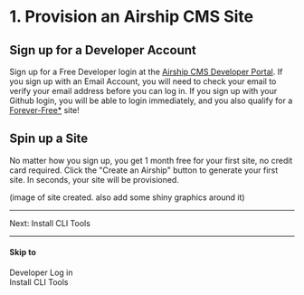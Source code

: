 # 1. Provision an Airship CMS Site

## Sign up for a Developer Account
Sign up for a Free Developer login at the [Airship CMS Developer Portal](https://skyport.airshipcms.io).  If you sign up with an Email Account, you will need to check your email to verify your email address before you can log in. If you sign up with your Github login, you will be able to login immediately, and you also qualify for a [Forever-Free*](https://airshipcms.io/forever-free) site!

## Spin up a Site
No matter how you sign up, you get 1 month free for your first site, no credit card required. Click the "Create an Airship" button to generate your first site. In seconds, your site will be provisioned.

(image of site created. also add some shiny graphics around it)

---

Next: Install CLI Tools

---

#### Skip to
Developer Log in  
Install CLI Tools
